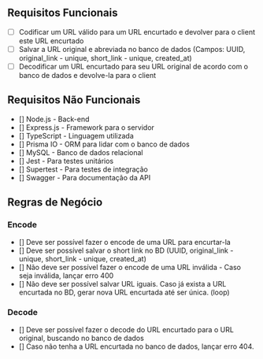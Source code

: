 ## Requisitos Funcionais
- [ ] Codificar um URL válido para um URL encurtado e devolver para o client este URL encurtado
- [ ] Salvar a URL original e abreviada no banco de dados (Campos: UUID, original_link - unique, short_link - unique, created_at)
- [ ] Decodificar um URL encurtado para seu URL original de acordo com o banco de dados e devolve-la para o client

## Requisitos Não Funcionais
- [] Node.js - Back-end
- [] Express.js - Framework para o servidor
- [] TypeScript - Linguagem utilizada
- [] Prisma IO - ORM para lidar com o banco de dados
- [] MySQL - Banco de dados relacional
- [] Jest - Para testes unitários
- [] Supertest - Para testes de integração
- [] Swagger - Para documentação da API

## Regras de Negócio

### Encode
- [] Deve ser possível fazer o encode de uma URL para encurtar-la
- [] Deve ser possível salvar o short link no BD (UUID, original_link - unique, short_link - unique, created_at)
- [] Não deve ser possível fazer o encode de uma URL inválida - Caso seja inválida, lançar erro 400
- [] Não deve ser possível salvar URL iguais. Caso já exista a URL encurtada no BD, gerar nova URL encurtada até ser única. (loop)

### Decode
- [] Deve ser possível fazer o decode do URL encurtado para o URL original, buscando no banco de dados
- [] Caso não tenha a URL encurtada no banco de dados, lançar erro 404.

